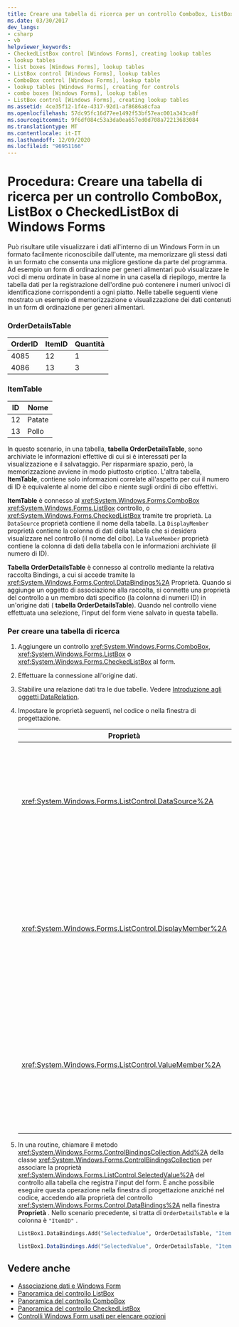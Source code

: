 ```yaml
---
title: Creare una tabella di ricerca per un controllo ComboBox, ListBox o CheckedListBox
ms.date: 03/30/2017
dev_langs:
- csharp
- vb
helpviewer_keywords:
- CheckedListBox control [Windows Forms], creating lookup tables
- lookup tables
- list boxes [Windows Forms], lookup tables
- ListBox control [Windows Forms], lookup tables
- ComboBox control [Windows Forms], lookup table
- lookup tables [Windows Forms], creating for controls
- combo boxes [Windows Forms], lookup tables
- ListBox control [Windows Forms], creating lookup tables
ms.assetid: 4ce35f12-1f4e-4317-92d1-af8686a8cfaa
ms.openlocfilehash: 57dc95fc16d77ee1492f53bf57eac001a343ca8f
ms.sourcegitcommit: 9f6df084c53a3da0ea657ed0d708a72213683084
ms.translationtype: MT
ms.contentlocale: it-IT
ms.lasthandoff: 12/09/2020
ms.locfileid: "96951166"
---
```

# <a name="how-to-create-a-lookup-table-for-a-windows-forms-combobox-listbox-or-checkedlistbox-control"></a>Procedura: Creare una tabella di ricerca per un controllo ComboBox, ListBox o CheckedListBox di Windows Forms

Può risultare utile visualizzare i dati all'interno di un Windows Form in un formato facilmente riconoscibile dall'utente, ma memorizzare gli stessi dati in un formato che consenta una migliore gestione da parte del programma. Ad esempio un form di ordinazione per generi alimentari può visualizzare le voci di menu ordinate in base al nome in una casella di riepilogo, mentre la tabella dati per la registrazione dell'ordine può contenere i numeri univoci di identificazione corrispondenti a ogni piatto. Nelle tabelle seguenti viene mostrato un esempio di memorizzazione e visualizzazione dei dati contenuti in un form di ordinazione per generi alimentari.  
  
### <a name="orderdetailstable"></a>OrderDetailsTable  
  
|OrderID|ItemID|Quantità|  
|-------------|------------|--------------|  
|4085|12|1|  
|4086|13|3|  
  
### <a name="itemtable"></a>ItemTable  
  
|ID|Nome|  
|--------|----------|  
|12|Patate|  
|13|Pollo|  
  
 In questo scenario, in una tabella, **tabella OrderDetailsTable**, sono archiviate le informazioni effettive di cui si è interessati per la visualizzazione e il salvataggio. Per risparmiare spazio, però, la memorizzazione avviene in modo piuttosto criptico. L'altra tabella, **ItemTable**, contiene solo informazioni correlate all'aspetto per cui il numero di ID è equivalente al nome del cibo e niente sugli ordini di cibo effettivi.  
  
 **ItemTable** è connesso al <xref:System.Windows.Forms.ComboBox> <xref:System.Windows.Forms.ListBox> controllo, o <xref:System.Windows.Forms.CheckedListBox> tramite tre proprietà. La `DataSource` proprietà contiene il nome della tabella. La `DisplayMember` proprietà contiene la colonna di dati della tabella che si desidera visualizzare nel controllo (il nome del cibo). La `ValueMember` proprietà contiene la colonna di dati della tabella con le informazioni archiviate (il numero di ID).  
  
 **Tabella OrderDetailsTable** è connesso al controllo mediante la relativa raccolta Bindings, a cui si accede tramite la <xref:System.Windows.Forms.Control.DataBindings%2A> Proprietà. Quando si aggiunge un oggetto di associazione alla raccolta, si connette una proprietà del controllo a un membro dati specifico (la colonna di numeri ID) in un'origine dati ( **tabella OrderDetailsTable**). Quando nel controllo viene effettuata una selezione, l'input del form viene salvato in questa tabella.  
  
### <a name="to-create-a-lookup-table"></a>Per creare una tabella di ricerca  
  
1. Aggiungere un controllo <xref:System.Windows.Forms.ComboBox>, <xref:System.Windows.Forms.ListBox> o <xref:System.Windows.Forms.CheckedListBox> al form.  
  
2. Effettuare la connessione all'origine dati.  
  
3. Stabilire una relazione dati tra le due tabelle. Vedere [Introduzione agli oggetti DataRelation](/previous-versions/visualstudio/visual-studio-2013/0k21zcyx(v=vs.120)).  
  
4. Impostare le proprietà seguenti, nel codice o nella finestra di progettazione.  
  
    |Proprietà|Impostazione|  
    |--------------|-------------|  
    |<xref:System.Windows.Forms.ListControl.DataSource%2A>|Nella tabella sono contenute le informazioni relative ai numeri ID equivalenti alle diverse voci. Nello scenario precedente, si tratta di `ItemTable` .|  
    |<xref:System.Windows.Forms.ListControl.DisplayMember%2A>|La colonna della tabella dell'origine dati che si vuole visualizzare nel controllo. Nello scenario precedente, questo è `"Name"` (per impostare nel codice, usare le virgolette).|  
    |<xref:System.Windows.Forms.ListControl.ValueMember%2A>|La colonna della tabella di origine dati che contiene le informazioni memorizzate. Nello scenario precedente, questo è `"ID"` (per impostare nel codice, usare le virgolette).|  
  
5. In una routine, chiamare il metodo <xref:System.Windows.Forms.ControlBindingsCollection.Add%2A> della classe <xref:System.Windows.Forms.ControlBindingsCollection> per associare la proprietà <xref:System.Windows.Forms.ListControl.SelectedValue%2A> del controllo alla tabella che registra l'input del form. È anche possibile eseguire questa operazione nella finestra di progettazione anziché nel codice, accedendo alla proprietà del controllo <xref:System.Windows.Forms.Control.DataBindings%2A> nella finestra **Proprietà** . Nello scenario precedente, si tratta di `OrderDetailsTable` e la colonna è `"ItemID"` .  
  
    ```vb  
    ListBox1.DataBindings.Add("SelectedValue", OrderDetailsTable, "ItemID")  
    ```  
  
    ```csharp  
    listBox1.DataBindings.Add("SelectedValue", OrderDetailsTable, "ItemID");  
    ```  
  
## <a name="see-also"></a>Vedere anche

- [Associazione dati e Windows Form](../data-binding-and-windows-forms.md)
- [Panoramica del controllo ListBox](listbox-control-overview-windows-forms.md)
- [Panoramica del controllo ComboBox](combobox-control-overview-windows-forms.md)
- [Panoramica del controllo CheckedListBox](checkedlistbox-control-overview-windows-forms.md)
- [Controlli Windows Form usati per elencare opzioni](windows-forms-controls-used-to-list-options.md)
